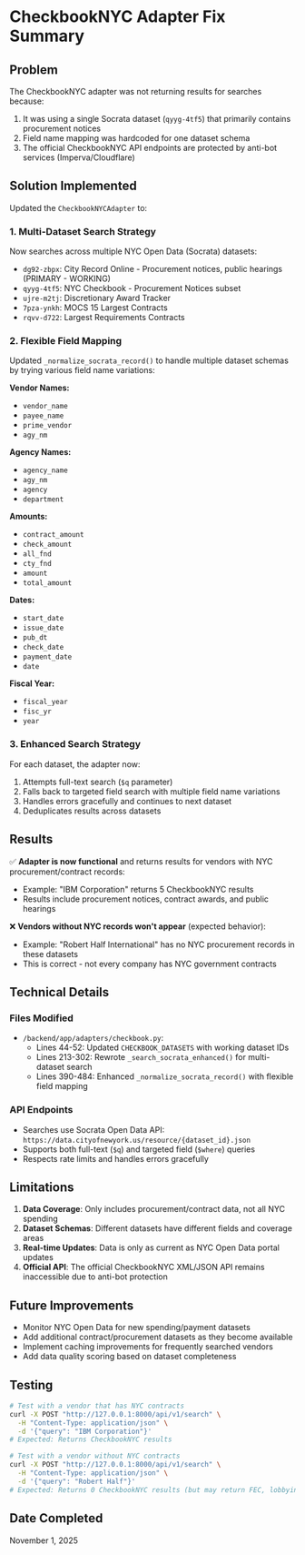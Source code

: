 # CheckbookNYC Adapter Fix Summary

## Problem
The CheckbookNYC adapter was not returning results for searches because:
1. It was using a single Socrata dataset (`qyyg-4tf5`) that primarily contains procurement notices
2. Field name mapping was hardcoded for one dataset schema
3. The official CheckbookNYC API endpoints are protected by anti-bot services (Imperva/Cloudflare)

## Solution Implemented
Updated the `CheckbookNYCAdapter` to:

### 1. Multi-Dataset Search Strategy
Now searches across multiple NYC Open Data (Socrata) datasets:
- `dg92-zbpx`: City Record Online - Procurement notices, public hearings (PRIMARY - WORKING)
- `qyyg-4tf5`: NYC Checkbook - Procurement Notices subset 
- `ujre-m2tj`: Discretionary Award Tracker
- `7pza-ynkh`: MOCS 15 Largest Contracts
- `rqvv-d722`: Largest Requirements Contracts

### 2. Flexible Field Mapping
Updated `_normalize_socrata_record()` to handle multiple dataset schemas by trying various field name variations:

**Vendor Names:**
- `vendor_name`
- `payee_name`
- `prime_vendor`
- `agy_nm`

**Agency Names:**
- `agency_name`
- `agy_nm`
- `agency`
- `department`

**Amounts:**
- `contract_amount`
- `check_amount`
- `all_fnd`
- `cty_fnd`
- `amount`
- `total_amount`

**Dates:**
- `start_date`
- `issue_date`
- `pub_dt`
- `check_date`
- `payment_date`
- `date`

**Fiscal Year:**
- `fiscal_year`
- `fisc_yr`
- `year`

### 3. Enhanced Search Strategy
For each dataset, the adapter now:
1. Attempts full-text search (`$q` parameter)
2. Falls back to targeted field search with multiple field name variations
3. Handles errors gracefully and continues to next dataset
4. Deduplicates results across datasets

## Results
✅ **Adapter is now functional** and returns results for vendors with NYC procurement/contract records:
- Example: "IBM Corporation" returns 5 CheckbookNYC results
- Results include procurement notices, contract awards, and public hearings

❌ **Vendors without NYC records won't appear** (expected behavior):
- Example: "Robert Half International" has no NYC procurement records in these datasets
- This is correct - not every company has NYC government contracts

## Technical Details

### Files Modified
- `/backend/app/adapters/checkbook.py`:
  - Lines 44-52: Updated `CHECKBOOK_DATASETS` with working dataset IDs
  - Lines 213-302: Rewrote `_search_socrata_enhanced()` for multi-dataset search
  - Lines 390-484: Enhanced `_normalize_socrata_record()` with flexible field mapping

### API Endpoints
- Searches use Socrata Open Data API: `https://data.cityofnewyork.us/resource/{dataset_id}.json`
- Supports both full-text (`$q`) and targeted field (`$where`) queries
- Respects rate limits and handles errors gracefully

## Limitations
1. **Data Coverage**: Only includes procurement/contract data, not all NYC spending
2. **Dataset Schemas**: Different datasets have different fields and coverage areas
3. **Real-time Updates**: Data is only as current as NYC Open Data portal updates
4. **Official API**: The official CheckbookNYC XML/JSON API remains inaccessible due to anti-bot protection

## Future Improvements
- Monitor NYC Open Data for new spending/payment datasets
- Add additional contract/procurement datasets as they become available
- Implement caching improvements for frequently searched vendors
- Add data quality scoring based on dataset completeness

## Testing
```bash
# Test with a vendor that has NYC contracts
curl -X POST "http://127.0.0.1:8000/api/v1/search" \
  -H "Content-Type: application/json" \
  -d '{"query": "IBM Corporation"}'
# Expected: Returns CheckbookNYC results

# Test with a vendor without NYC contracts
curl -X POST "http://127.0.0.1:8000/api/v1/search" \
  -H "Content-Type: application/json" \
  -d '{"query": "Robert Half"}'
# Expected: Returns 0 CheckbookNYC results (but may return FEC, lobbying results)
```

## Date Completed
November 1, 2025

